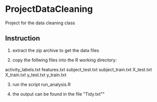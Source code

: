 ProjectDataCleaning
===================

Project for the data cleaning class

## Instruction

1) extract the zip archive to get the data files

2) copy the follwing files into the R working directory:

activity_labels.txt
features.txt
subject_test.txt
subject_train.txt
X_test.txt
X_train.txt
y_test.txt
y_train.txt

3) run the script run_analysis.R

4) the output can be found in the file "Tidy.txt""

